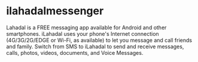 # ilahadalmessenger
Lahadal is a FREE messaging app available for Android and other smartphones. iLahadal uses your phone's Internet connection (4G/3G/2G/EDGE or Wi-Fi, as available) to let you message and call friends and family. Switch from SMS to iLahadal to send and receive messages, calls, photos, videos, documents, and Voice Messages.
